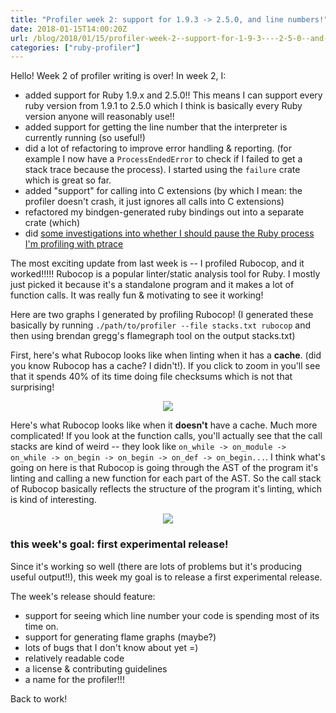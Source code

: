 ```yaml
---
title: "Profiler week 2: support for 1.9.3 -> 2.5.0, and line numbers!"
date: 2018-01-15T14:00:20Z
url: /blog/2018/01/15/profiler-week-2--support-for-1-9-3----2-5-0--and-line-numbers/
categories: ["ruby-profiler"]
---
```


Hello! Week 2 of profiler writing is over! In week 2, I:

* added support for Ruby 1.9.x and 2.5.0!! This means I can support every ruby version from 1.9.1 to
  2.5.0 which I think is basically every Ruby version anyone will reasonably use!!
* added support for getting the line number that the interpreter is currently running (so useful!)
* did a lot of refactoring to improve error handling & reporting. (for example I now have a
  `ProcessEndedError` to check if I failed to get a stack trace because the process). I started
  using the `failure` crate which is great so far.
* added "support" for calling into C extensions (by which I mean: the profiler doesn't crash, it
  just ignores all calls into C extensions)
* refactored my bindgen-generated ruby bindings out into a separate crate (which)
* did [some investigations into whether I should pause the Ruby process I'm profiling with ptrace](https://jvns.ca/blog/2018/01/15/should-i-pause-a-ruby-process-to-collect-its-stack/)

The most exciting update from last week is -- I profiled Rubocop, and it worked!!!!! Rubocop is a
popular linter/static analysis tool for Ruby. I mostly just picked it because it's a standalone
program and it makes a lot of function calls. It was really fun & motivating to see it working!

Here are two graphs I generated by profiling Rubocop! (I generated these basically by running
`./path/to/profiler --file stacks.txt rubocop` and then using brendan gregg's flamegraph tool on the
output stacks.txt)

First, here's what Rubocop looks like when linting when it has a **cache**. (did you know Rubocop
has a cache? I didn't!). If you click to zoom in you'll see that it spends 40% of its time doing
file checksums which is not that surprising!

<div align="center">
<a href="/images/rubocop-cached.png">
<img src="/images/rubocop-cached.png">
</a>
</div>

Here's what Rubocop looks like when it **doesn't** have a cache. Much more complicated! If you look
at the function calls, you'll actually see that the call stacks are kind of weird -- they look like
`on_while -> on_module -> on_while -> on_begin -> on_begin -> on_def -> on_begin...`. I think what's
going on here is that Rubocop is going through the AST of the program it's linting and calling a new
function for each part of the AST. So the call stack of Rubocop basically reflects the structure of
the program it's linting, which is kind of interesting.

<div align="center">
<a href="/images/rubocop-uncached.png">
<img src="/images/rubocop-uncached.png">
</a>
</div>

### this week's goal: first experimental release!

Since it's working so well (there are lots of problems but it's producing useful output!!), this
week my goal is to release a first experimental release.

The week's release should feature:

* support for seeing which line number your code is spending most of its time on.
* support for generating flame graphs  (maybe?)
* lots of bugs that I don't know about yet =)
* relatively readable code
* a license & contributing guidelines
* a name for the profiler!!!

Back to work!
